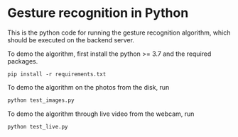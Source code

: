 # Gesture recognition in Python
This is the python code for running the gesture recognition algorithm, which should be executed on the backend server.

To demo the algorithm, first install the python >= 3.7 and the required packages.
```
pip install -r requirements.txt
```

To demo the algorithm on the photos from the disk, run
```bash
python test_images.py
```

To demo the algorithm through live video from the webcam, run
```bash
python test_live.py
```

